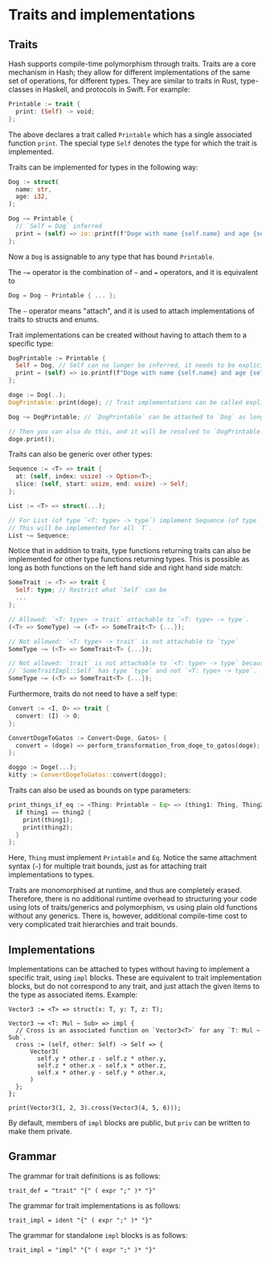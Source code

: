 # Traits and implementations

## Traits

Hash supports compile-time polymorphism through traits.
Traits are a core mechanism in Hash; they allow for different implementations of the same set of operations, for different types.
They are similar to traits in Rust, type-classes in Haskell, and protocols in Swift.
For example:
```rs
Printable := trait {
  print: (Self) -> void;
};
```
The above declares a trait called `Printable` which has a single associated function `print`.
The special type `Self` denotes the type for which the trait is implemented.

Traits can be implemented for types in the following way:
```rs
Dog := struct(
  name: str,
  age: i32,
);

Dog ~= Printable {
  // `Self = Dog` inferred
  print = (self) => io::printf(f"Doge with name {self.name} and age {self.age}");
};
```
Now a `Dog` is assignable to any type that has bound `Printable`.

The `~=` operator is the combination of `~` and `=` operators, and it is equivalent to 
```rs
Dog = Dog ~ Printable { ... };
```
The `~` operator means "attach", and it is used to attach implementations of traits to structs and enums.

Trait implementations can be created without having to attach them to a specific type:
```rs
DogPrintable := Printable {
  Self = Dog, // Self can no longer be inferred, it needs to be explicitly specified.
  print = (self) => io.printf(f"Doge with name {self.name} and age {self.age}");
};

doge := Dog(..);
DogPrintable::print(doge); // Trait implementations can be called explicitly like this

Dog ~= DogPrintable; // `DogPrintable` can be attached to `Dog` as long as `DogPrintable::Self = Dog`.

// Then you can also do this, and it will be resolved to `DogPrintable::print(doge)`:
doge.print();
```

Traits can also be generic over other types:
```rs
Sequence := <T> => trait {
  at: (self, index: usize) -> Option<T>;
  slice: (self, start: usize, end: usize) -> Self;
};

List := <T> => struct(...);

// For List (of type `<T: type> -> type`) implement Sequence (of type `<T: type> -> trait`):
// This will be implemented for all `T`.
List ~= Sequence; 
```
Notice that in addition to traits, type functions returning traits can also be implemented for other type functions returning types.
This is possible as long as both functions on the left hand side and right hand side match:
```rs
SomeTrait := <T> => trait {
  Self: type; // Restrict what `Self` can be
  ...
};

// Allowed: `<T: type> -> trait` attachable to `<T: type> -> type`.
(<T> => SomeType) ~= (<T> => SomeTrait<T> {...});

// Not allowed: `<T: type> -> trait` is not attachable to `type`
SomeType ~= (<T> => SomeTrait<T> {...});

// Not allowed: `trait` is not attachable to `<T: type> -> type` because
// `SomeTraitImpl::Self` has type `type` and not `<T: type> -> type`.
SomeType ~= (<T> => SomeTrait<T> {...});
```

Furthermore, traits do not need to have a self type:
```rs
Convert := <I, O> => trait {
  convert: (I) -> O;
};

ConvertDogeToGatos := Convert<Doge, Gatos> {
  convert = (doge) => perform_transformation_from_doge_to_gatos(doge);
};

doggo := Doge(...);
kitty := ConvertDogeToGatos::convert(doggo);
```

Traits can also be used as bounds on type parameters:
```rs
print_things_if_eq := <Thing: Printable ~ Eq> => (thing1: Thing, Thing2: thing) => {
  if thing1 == thing2 {
    print(thing1);
    print(thing2);
  }
};
```
Here, `Thing` must implement `Printable` and `Eq`.
Notice the same attachment syntax (`~`) for multiple trait bounds, just as for attaching trait implementations to types.

Traits are monomorphised at runtime, and thus are completely erased.
Therefore, there is no additional runtime overhead to structuring your code using lots of traits/generics and polymorphism, vs using plain old functions without any generics.
There is, however, additional compile-time cost to very complicated trait hierarchies and trait bounds.

## Implementations

Implementations can be attached to types without having to implement a specific trait, using `impl` blocks.
These are equivalent to trait implementation blocks, but do not correspond to any trait, and just attach the given items to the type as associated items.
Example:

```
Vector3 := <T> => struct(x: T, y: T, z: T);

Vector3 ~= <T: Mul ~ Sub> => impl {
  // Cross is an associated function on `Vector3<T>` for any `T: Mul ~ Sub`.
  cross := (self, other: Self) -> Self => {
      Vector3(
        self.y * other.z - self.z * other.y,
        self.z * other.x - self.x * other.z,
        self.x * other.y - self.y * other.x,
      )
  };
};

print(Vector3(1, 2, 3).cross(Vector3(4, 5, 6)));
```

By default, members of `impl` blocks are public, but `priv` can be written to make them private.

## Grammar

The grammar for trait definitions is as follows:

```
trait_def = "trait" "{" ( expr ";" )* "}"
```

The grammar for trait implementations is as follows:

```
trait_impl = ident "{" ( expr ";" )* "}"
```

The grammar for standalone `impl` blocks is as follows:

```
trait_impl = "impl" "{" ( expr ";" )* "}"
```
